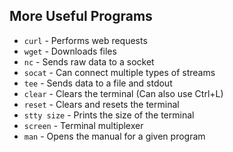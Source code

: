 ## More Useful Programs

- `curl` - Performs web requests
- `wget` - Downloads files
- `nc` - Sends raw data to a socket
- `socat` - Can connect multiple types of streams
- `tee` - Sends data to a file and stdout
- `clear` - Clears the terminal (Can also use Ctrl+L)
- `reset` - Clears and resets the terminal
- `stty size` - Prints the size of the terminal
- `screen` - Terminal multiplexer
- `man` - Opens the manual for a given program